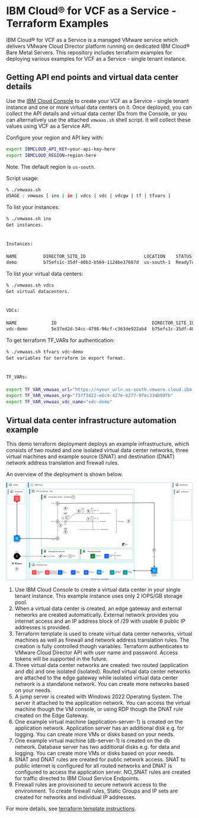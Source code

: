 # IBM Cloud® for VCF as a Service - Terraform Examples

IBM Cloud® for VCF as a Service is a managed VMware service which delivers VMware Cloud Director platform running on dedicated IBM Cloud® Bare Metal Servers. This repository includes terraform examples for deploying various examples for VCF as a Service - single tenant instance.

## Getting API end points and virtual data center details

Use the [IBM Cloud Console](http://cloud.ibm.com/vmware) to create your VCF as a Service - single tenant instance and one or more virtual data centers on it. Once deployed, you can collect the API details and virtual data center IDs from the Console, or you can alternatively use the attached `vmwaas.sh` shell script. It will collect these values using VCF as a Service API.

Configure your region and API key with:

```bash
export IBMCLOUD_API_KEY=your-api-key-here
export IBMCLOUD_REGION=region-here 
```

Note. The default region is `us-south`.

Script usage:

```bash
% ./vmwaas.sh
USAGE : vmwaas [ ins | in | vdcs | vdc | vdcgw | tf | tfvars ]
```


To list your instances:

```bash
% ./vmwaas.sh ins
Get instances.


Instances:

NAME          DIRECTOR_SITE_ID                      LOCATION    STATUS
demo          b75efs1c-35df-40b3-b569-1124be37687d  us-south-1  ReadyToUse
```


To list your virtual data centers:

```bash
% ./vmwaas.sh vdcs           
Get virtual datacenters.


VDCs:

NAME             ID                                    DIRECTOR_SITE_ID                      CRN
vdc-demo         5e37ed2d-54cc-4798-96cf-c363de922ab4  b75efs1c-35df-40b3-b569-1124be37687d  crn:v1:bluemix:public:vmware:us-south:...
```

To get terraform TF_VARs for authentication:

```bash
% ./vmwaas.sh tfvars vdc-demo
Get variables for terraform in export format.


TF_VARs:

export TF_VAR_vmwaas_url="https://<your_url>.us-south.vmware.cloud.ibm.com/api"
export TF_VAR_vmwaas_org="f37f3422-e6c4-427e-b277-9fec334b99fb"
export TF_VAR_vmwaas_vdc_name="vdc-demo"
```


## Virtual data center infrastructure automation example

This demo terraform deployment deploys an example infrastructure, which consists of two routed and one isolated virtual data center networks, three virtual machines and example source (SNAT) and destination (DNAT) network address translation and firewall rules. 

An overview of the deployment is shown below.

![Basic infrastructure](./images/diagrams-tf-vmwaas-basic.svg)

1. Use IBM Cloud Console to create a virtual data center in your single tenant instance. This example instance uses only 2 IOPS/GB storage pool.
2. When a virtual data center is created, an edge gateway and external networks are created automatically. External network provides you internet access and an IP address block of /29 with usable 6 public IP addresses is provided.
3. Terraform template is used to create virtual data center networks, virtual machines as well as firewall and network address translation rules. The creation is fully controlled though variables. Terraform authenticates to VMware Cloud Director API with user name and password. Access tokens will be supported in the future.
4. Three virtual data center networks are created: two routed (application and db) and one isolated (isolated). Routed virtual data center networks are attached to the edge gateway while isolated virtual data center network is a standalone network. You can create more networks based on your needs.
5. A jump server is created with Windows 2022 Operating System. The server it attached to the application network. You can access the virtual machine though the VM console, or using RDP though the DNAT rule created on the Edge Gateway.
6. One example virtual machine (application-server-1) is created on the application network. Application server has an additional disk e.g. for logging. You can create more VMs or disks based on your needs.
7. One example virtual machine (db-server-1) is created on the db network. Database server has two additional disks e.g. for data and logging. You can create more VMs or disks based on your needs.
8. SNAT and DNAT rules are created for public network access. SNAT to public internet is configured for all routed networks and DNAT is configured to access the application server. NO_SNAT rules are created for traffic directed to IBM Cloud Service Endpoints.
9. Firewall rules are provisioned to secure network access to the environment. To create firewall rules, Static Groups and IP sets are created for networks and individual IP addresses.

For more details, see [terraform template instructions](./vdc_demo_infrastucture.md).